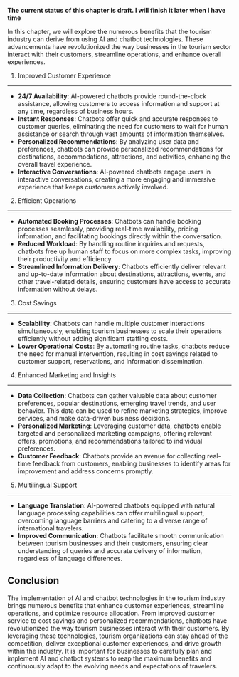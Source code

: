 **The current status of this chapter is draft. I will finish it later when I have time**

In this chapter, we will explore the numerous benefits that the tourism industry can derive from using AI and chatbot technologies. These advancements have revolutionized the way businesses in the tourism sector interact with their customers, streamline operations, and enhance overall experiences.

1. Improved Customer Experience
-------------------------------

* **24/7 Availability**: AI-powered chatbots provide round-the-clock assistance, allowing customers to access information and support at any time, regardless of business hours.
* **Instant Responses**: Chatbots offer quick and accurate responses to customer queries, eliminating the need for customers to wait for human assistance or search through vast amounts of information themselves.
* **Personalized Recommendations**: By analyzing user data and preferences, chatbots can provide personalized recommendations for destinations, accommodations, attractions, and activities, enhancing the overall travel experience.
* **Interactive Conversations**: AI-powered chatbots engage users in interactive conversations, creating a more engaging and immersive experience that keeps customers actively involved.

2. Efficient Operations
-----------------------

* **Automated Booking Processes**: Chatbots can handle booking processes seamlessly, providing real-time availability, pricing information, and facilitating bookings directly within the conversation.
* **Reduced Workload**: By handling routine inquiries and requests, chatbots free up human staff to focus on more complex tasks, improving their productivity and efficiency.
* **Streamlined Information Delivery**: Chatbots efficiently deliver relevant and up-to-date information about destinations, attractions, events, and other travel-related details, ensuring customers have access to accurate information without delays.

3. Cost Savings
---------------

* **Scalability**: Chatbots can handle multiple customer interactions simultaneously, enabling tourism businesses to scale their operations efficiently without adding significant staffing costs.
* **Lower Operational Costs**: By automating routine tasks, chatbots reduce the need for manual intervention, resulting in cost savings related to customer support, reservations, and information dissemination.

4. Enhanced Marketing and Insights
----------------------------------

* **Data Collection**: Chatbots can gather valuable data about customer preferences, popular destinations, emerging travel trends, and user behavior. This data can be used to refine marketing strategies, improve services, and make data-driven business decisions.
* **Personalized Marketing**: Leveraging customer data, chatbots enable targeted and personalized marketing campaigns, offering relevant offers, promotions, and recommendations tailored to individual preferences.
* **Customer Feedback**: Chatbots provide an avenue for collecting real-time feedback from customers, enabling businesses to identify areas for improvement and address concerns promptly.

5. Multilingual Support
-----------------------

* **Language Translation**: AI-powered chatbots equipped with natural language processing capabilities can offer multilingual support, overcoming language barriers and catering to a diverse range of international travelers.
* **Improved Communication**: Chatbots facilitate smooth communication between tourism businesses and their customers, ensuring clear understanding of queries and accurate delivery of information, regardless of language differences.

Conclusion
----------

The implementation of AI and chatbot technologies in the tourism industry brings numerous benefits that enhance customer experiences, streamline operations, and optimize resource allocation. From improved customer service to cost savings and personalized recommendations, chatbots have revolutionized the way tourism businesses interact with their customers. By leveraging these technologies, tourism organizations can stay ahead of the competition, deliver exceptional customer experiences, and drive growth within the industry. It is important for businesses to carefully plan and implement AI and chatbot systems to reap the maximum benefits and continuously adapt to the evolving needs and expectations of travelers.
